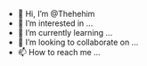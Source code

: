 - 👋 Hi, I’m @Thehehim
- 👀 I’m interested in ...
- 🌱 I’m currently learning ...
- 💞️ I’m looking to collaborate on ...
- 📫 How to reach me ...

<!---
Thehehim/Thehehim is a ✨ special ✨ repository because its `README.md` (this file) appears on your GitHub profile.
You can click the Preview link to take a look at your changes.
--->
